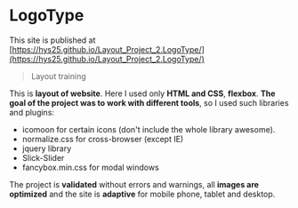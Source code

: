 # LogoType

This site is published at  [https://hys25.github.io/Layout_Project_2.LogoType/](https://hys25.github.io/Layout_Project_2.LogoType/)
> Layout training

This is **layout of website**. Here I used only  **HTML and CSS**, **flexbox**. 
**The goal of the project was to work with different tools**, so I used such libraries and plugins:
- icomoon for certain icons (don't include the whole library awesome). 
- normalize.css for cross-browser (except IE)
- jquery library
- Slick-Slider
- fancybox.min.css for modal windows

The project is **validated** without  errors and warnings, all **images are optimized**  and the site  is **adaptive**  for mobile phone, tablet and desktop. 
